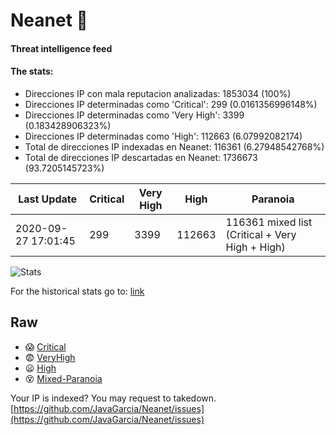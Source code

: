 # Neanet :hocho:
#### Threat intelligence feed
#### The stats:

- Direcciones IP con mala reputacion analizadas: 1853034 (100%)
- Direcciones IP determinadas como 'Critical':  299 (0.0161356996148%)
- Direcciones IP determinadas como 'Very High':  3399 (0.183428906323%)
- Direcciones IP determinadas como 'High':  112663 (6.07992082174)
- Total de direcciones IP indexadas en Neanet:  116361 (6.27948542768%)
- Total de direcciones IP descartadas en Neanet:  1736673 (93.7205145723%)

| Last Update | Critical | Very High | High | Paranoia |
| --- | --- | --- | --- | --- |
| 2020-09-27 17:01:45 | 299 | 3399 | 112663 | 116361 mixed list (Critical + Very High + High)|

![Stats](https://docs.google.com/spreadsheets/d/e/2PACX-1vSnaNMIXVabIpDJjufMlzH7poXnshF3mgd8Is1g9ytUEzVsP5my4Trn8f-xkoLLQ38xpL3HtmUexLo6/pubchart?oid=501124687&format=image)

For the historical stats go to: [link](/stats.csv)
## Raw
- :scream: [Critical](https://raw.githubusercontent.com/JavaGarcia/Neanet/master/blacklists/neanet_critical.txt)
- :fearful: [VeryHigh](https://raw.githubusercontent.com/JavaGarcia/Neanet/master/blacklists/neanet_veryHigh.txtt)
- :frowning: [High](https://raw.githubusercontent.com/JavaGarcia/Neanet/master/blacklists/neanet_high.txt)
- :dizzy_face: [Mixed-Paranoia](https://raw.githubusercontent.com/JavaGarcia/Neanet/master/blacklists/neanet_all.txt)


Your IP is indexed? You may request to takedown. [https://github.com/JavaGarcia/Neanet/issues](https://github.com/JavaGarcia/Neanet/issues)
































































































































































































































































































































































































































































































































































































































































































































































































































































































































































































































































































